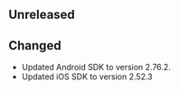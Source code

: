 ## Unreleased

## Changed
* Updated Android SDK to version 2.76.2.
* Updated iOS SDK to version 2.52.3